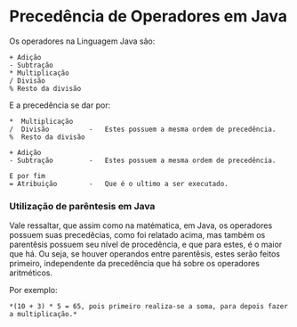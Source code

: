 # Precedência de Operadores em Java

Os operadores na Linguagem Java são:

    + Adição
    - Subtração
    * Multiplicação
    / Divisão
    % Resto da divisão

E a precedência se dar por:

    *  Multiplicação
    /  Divisão          -   Estes possuem a mesma ordem de precedência.
    %  Resto da divisão

    + Adição
    - Subtração         -   Estes possuem a mesma ordem de precedência.

    E por fim
    = Atribuição        -   Que é o ultimo a ser executado.


### Utilização de parêntesis em Java

Vale ressaltar, que assim como na matématica, em Java, os operadores possuem suas precedêcias, como foi relatado acima, mas também
os parentêsis possuem seu nível de procedência, e que para estes, é o maior que há. Ou seja, se houver operandos entre parentêsis,
estes serão feitos primeiro, independente da precedência que há sobre os operadores aritméticos.

Por exemplo:    

    *(10 + 3) * 5 = 65, pois primeiro realiza-se a soma, para depois fazer a multiplicação.*
